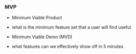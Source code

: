 ### MVP

- Minimum Viable Product
- what is the minimum feature set that a user will find useful

- Minimum Viable Demo (MVD)
- what features can we effectively show off in 5 minutes
